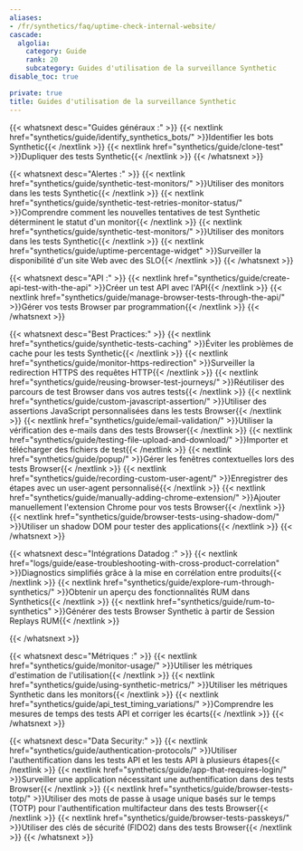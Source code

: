 ```yaml
---
aliases:
- /fr/synthetics/faq/uptime-check-internal-website/
cascade:
  algolia:
    category: Guide
    rank: 20
    subcategory: Guides d'utilisation de la surveillance Synthetic
disable_toc: true

private: true
title: Guides d'utilisation de la surveillance Synthetic
---
```


{{< whatsnext desc="Guides généraux :" >}}
    {{< nextlink href="synthetics/guide/identify_synthetics_bots/" >}}Identifier les bots Synthetic{{< /nextlink >}}
    {{< nextlink href="synthetics/guide/clone-test" >}}Dupliquer des tests Synthetic{{< /nextlink >}}
{{< /whatsnext >}}

{{< whatsnext desc="Alertes :" >}}
    {{< nextlink href="synthetics/guide/synthetic-test-monitors/" >}}Utiliser des monitors dans les tests Synthetic{{< /nextlink >}}
    {{< nextlink href="synthetics/guide/synthetic-test-retries-monitor-status/" >}}Comprendre comment les nouvelles tentatives de test Synthetic déterminent le statut d'un monitor{{< /nextlink >}}
    {{< nextlink href="synthetics/guide/synthetic-test-monitors/" >}}Utiliser des monitors dans les tests Synthetic{{< /nextlink >}}
    {{< nextlink href="synthetics/guide/uptime-percentage-widget" >}}Surveiller la disponibilité d'un site Web avec des SLO{{< /nextlink >}}
{{< /whatsnext >}}

{{< whatsnext desc="API :" >}}
    {{< nextlink href="synthetics/guide/create-api-test-with-the-api" >}}Créer un test API avec l'API{{< /nextlink >}}
    {{< nextlink href="synthetics/guide/manage-browser-tests-through-the-api/" >}}Gérer vos tests Browser par programmation{{< /nextlink >}}
{{< /whatsnext >}}

{{< whatsnext desc="Best Practices:" >}}
    {{< nextlink href="synthetics/guide/synthetic-tests-caching" >}}Éviter les problèmes de cache pour les tests Synthetic{{< /nextlink >}}
    {{< nextlink href="synthetics/guide/monitor-https-redirection" >}}Surveiller la redirection HTTPS des requêtes HTTP{{< /nextlink >}}
    {{< nextlink href="synthetics/guide/reusing-browser-test-journeys/" >}}Réutiliser des parcours de test Browser dans vos autres tests{{< /nextlink >}}
    {{< nextlink href="synthetics/guide/custom-javascript-assertion/" >}}Utiliser des assertions JavaScript personnalisées dans les tests Browser{{< /nextlink >}}
    {{< nextlink href="synthetics/guide/email-validation/" >}}Utiliser la vérification des e-mails dans des tests Browser{{< /nextlink >}}
    {{< nextlink href="synthetics/guide/testing-file-upload-and-download/" >}}Importer et télécharger des fichiers de test{{< /nextlink >}}
    {{< nextlink href="synthetics/guide/popup/" >}}Gérer les fenêtres contextuelles lors des tests Browser{{< /nextlink >}}
    {{< nextlink href="synthetics/guide/recording-custom-user-agent/" >}}Enregistrer des étapes avec un user-agent personnalisé{{< /nextlink >}}
    {{< nextlink href="synthetics/guide/manually-adding-chrome-extension/" >}}Ajouter manuellement l'extension Chrome pour vos tests Browser{{< /nextlink >}}
    {{< nextlink href="synthetics/guide/browser-tests-using-shadow-dom/" >}}Utiliser un shadow DOM pour tester des applications{{< /nextlink >}}
{{< /whatsnext >}}

{{< whatsnext desc="Intégrations Datadog :" >}}
    {{< nextlink href="logs/guide/ease-troubleshooting-with-cross-product-correlation" >}}Diagnostics simplifiés grâce à la mise en corrélation entre produits{{< /nextlink >}}
    {{< nextlink href="synthetics/guide/explore-rum-through-synthetics/" >}}Obtenir un aperçu des fonctionnalités RUM dans Synthetics{{< /nextlink >}}
    {{< nextlink href="synthetics/guide/rum-to-synthetics" >}}Générer des tests Browser Synthetic à partir de Session Replays RUM{{< /nextlink >}}

{{< /whatsnext >}}

{{< whatsnext desc="Métriques :" >}}
    {{< nextlink href="synthetics/guide/monitor-usage/" >}}Utiliser les métriques d'estimation de l'utilisation{{< /nextlink >}}
    {{< nextlink href="synthetics/guide/using-synthetic-metrics/" >}}Utiliser les métriques Synthetic dans les monitors{{< /nextlink >}}
    {{< nextlink href="synthetics/guide/api_test_timing_variations/" >}}Comprendre les mesures de temps des tests API et corriger les écarts{{< /nextlink >}}
{{< /whatsnext >}}

{{< whatsnext desc="Data Security:" >}}
    {{< nextlink href="synthetics/guide/authentication-protocols/" >}}Utiliser l'authentification dans les tests API et les tests API à plusieurs étapes{{< /nextlink >}}
    {{< nextlink href="synthetics/guide/app-that-requires-login/" >}}Surveiller une application nécessitant une authentification dans des tests Browser{{< /nextlink >}}
    {{< nextlink href="synthetics/guide/browser-tests-totp/" >}}Utiliser des mots de passe à usage unique basés sur le temps (TOTP) pour l'authentification multifacteur dans des tests Browser{{< /nextlink >}}
    {{< nextlink href="synthetics/guide/browser-tests-passkeys/" >}}Utiliser des clés de sécurité (FIDO2) dans des tests Browser{{< /nextlink >}}
{{< /whatsnext >}}
